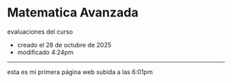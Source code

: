 # Matematica Avanzada
evaluaciones del curso

* creado el 28 de octubre de 2025
* modificado 4:24pm

<hr>
esta es mi primera página web subida  a las 6:01pm
